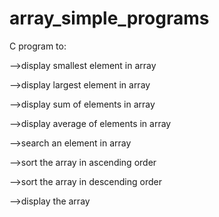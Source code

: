 # array_simple_programs

C program to:

  -->display smallest element in array
  
  -->display largest element in array
  
  -->display sum of elements in array
  
  -->display average of elements in array
  
  -->search an element in array
  
  -->sort the array in ascending order
  
  -->sort the array in descending order
  
  -->display the array
